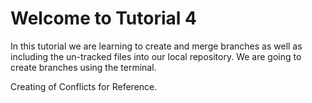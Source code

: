 # Welcome to Tutorial 4
In this tutorial we are learning to create and merge branches as well as including the un-tracked files into our local repository. We are going to create branches using the terminal.

Creating of Conflicts for Reference. 